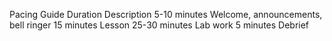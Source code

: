 Pacing Guide
Duration
Description
5-10 minutes
Welcome, announcements, bell ringer
15 minutes
Lesson
25-30 minutes
Lab work
5 minutes
Debrief


